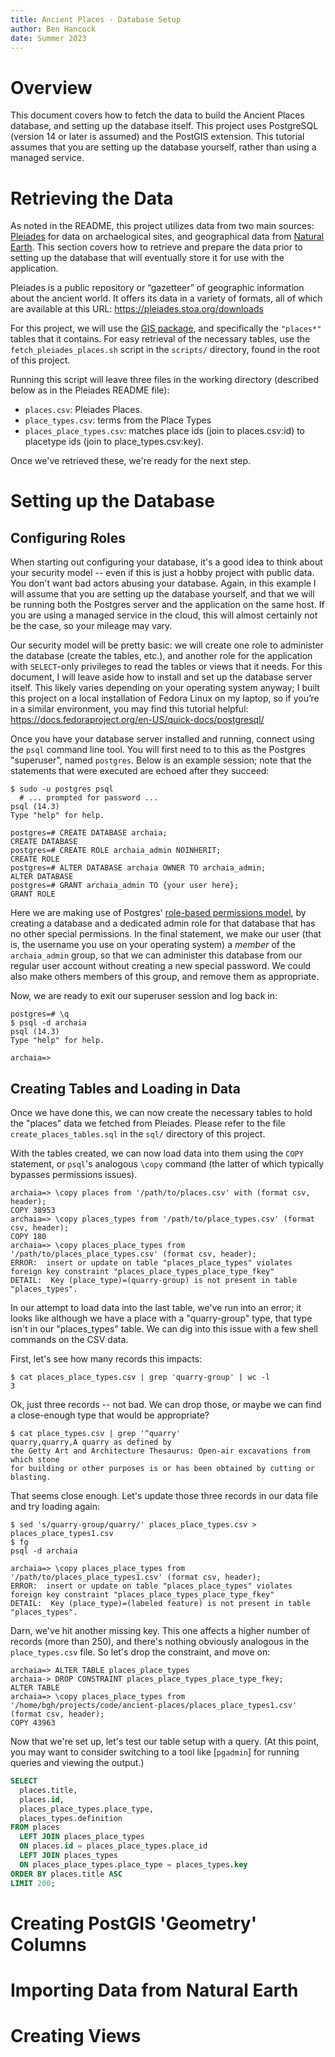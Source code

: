 ```yaml
---
title: Ancient Places - Database Setup
author: Ben Hancock
date: Summer 2023
---
```


# Overview

This document covers how to fetch the data to build the Ancient Places
database, and setting up the database itself. This project uses PostgreSQL
(version 14 or later is assumed) and the PostGIS extension. This tutorial
assumes that you are setting up the database yourself, rather than using a
managed service.


# Retrieving the Data

As noted in the README, this project utilizes data from two main sources:
[Pleiades] for data on archaelogical sites, and  geographical data from
[Natural Earth]. This section covers how to retrieve and prepare the data
prior to setting up the database that will eventually store it for use with the
application.

Pleiades is a public repository or “gazetteer” of geographic information about
the ancient world. It offers its data in a variety of formats, all of which are
available at this URL: <https://pleiades.stoa.org/downloads>

For this project, we will use the [GIS package], and specifically the
`"places*"` tables that it contains. For easy retrieval of the necessary tables,
use the `fetch_pleiades_places.sh` script in the `scripts/` directory,
found in the root of this project.

Running this script will leave three files in the working directory (described
below as in the Pleiades README file):

* `places.csv`: Pleiades Places.
* `place_types.csv`: terms from the Place Types
* `places_place_types.csv`: matches place ids (join to places.csv:id)
  to placetype ids (join to place_types.csv:key).

Once we've retrieved these, we're ready for the next step.

[Pleiades]: https://pleiades.stoa.org/
[Natural Earth]: https://www.naturalearthdata.com/
[GIS package]: https://atlantides.org/downloads/pleiades/gis/


# Setting up the Database

## Configuring Roles

When starting out configuring your database, it's a good idea to think about
your security model -- even if this is just a hobby project with public data.
You don't want bad actors abusing your database. Again, in this example I will
assume that you are setting up the database yourself, and that we will be
running both the Postgres server and the application on the same host. If you
are using a managed service in the cloud, this will almost certainly not be the
case, so your mileage may vary.

Our security model will be pretty basic: we will create one role to administer
the database (create the tables, etc.), and another role for the application
with `SELECT`-only privileges to read the tables or views that it needs. For
this document, I will leave aside how to install and set up the database server
itself. This likely varies depending on your operating system anyway; I built
this project on a local installation of Fedora Linux on my laptop, so if you’re
in a similar environment, you may find this tutorial helpful:
<https://docs.fedoraproject.org/en-US/quick-docs/postgresql/>

Once you have your database server installed and running, connect using the
`psql` command line tool. You will first need to to this as the Postgres
"superuser", named `postgres`. Below is an example session; note that the
statements that were executed are echoed after they succeed:

```
$ sudo -u postgres psql
  # ... prompted for password ...
psql (14.3)
Type "help" for help.

postgres=# CREATE DATABASE archaia;
CREATE DATABASE
postgres=# CREATE ROLE archaia_admin NOINHERIT;
CREATE ROLE
postgres=# ALTER DATABASE archaia OWNER TO archaia_admin;
ALTER DATABASE
postgres=# GRANT archaia_admin TO {your user here};
GRANT ROLE
```

Here we are making use of Postgres' [role-based permissions model], by
creating a database and a dedicated admin role for that database that has no
other special permissions. In the final statement, we make our user (that is,
the username you use on your operating system) a *member* of the
`archaia_admin` group, so that we can administer this database from our
regular user account without creating a new special password. We could also
make others members of this group, and remove them as appropriate.

Now, we are ready to exit our superuser session and log back in:

```
postgres=# \q
$ psql -d archaia
psql (14.3)
Type "help" for help.

archaia=>
```

[role-based permissions model]: https://www.postgresql.org/docs/14/user-manag.html

## Creating Tables and Loading in Data

Once we have done this, we can now create the necessary tables to hold the
"places" data we fetched from Pleiades. Please refer to the file
`create_places_tables.sql` in the ``sql/`` directory of this project.

With the tables created, we can now load data into them using the `COPY`
statement, or `psql`'s analogous `\copy` command (the latter of which
typically bypasses permissions issues).

```
archaia=> \copy places from '/path/to/places.csv' with (format csv, header);
COPY 38953
archaia=> \copy places_types from '/path/to/place_types.csv' (format csv, header);
COPY 180
archaia=> \copy places_place_types from '/path/to/places_place_types.csv' (format csv, header);
ERROR:  insert or update on table "places_place_types" violates foreign key constraint "places_place_types_place_type_fkey"
DETAIL:  Key (place_type)=(quarry-group) is not present in table "places_types".
```

In our attempt to load data into the last table, we've run into an error; it
looks like although we have a place with a "quarry-group" type, that type
isn't in our "places_types" table. We can dig into this issue with a few
shell commands on the CSV data.

First, let's see how many records this impacts:

```
$ cat places_place_types.csv | grep 'quarry-group' | wc -l
3
```

Ok, just three records -- not bad. We can drop those, or maybe we can find
a close-enough type that would be appropriate?

```
$ cat place_types.csv | grep '^quarry'
quarry,quarry,A quarry as defined by
the Getty Art and Architecture Thesaurus: Open-air excavations from which stone
for building or other purposes is or has been obtained by cutting or blasting.
```

That seems close enough. Let's update those three records in our data file
and try loading again:

```
$ sed 's/quarry-group/quarry/' places_place_types.csv > places_place_types1.csv
$ fg
psql -d archaia

archaia=> \copy places_place_types from '/path/to/places_place_types1.csv' (format csv, header);
ERROR:  insert or update on table "places_place_types" violates foreign key constraint "places_place_types_place_type_fkey"
DETAIL:  Key (place_type)=(labeled feature) is not present in table "places_types".
```

Darn, we've hit another missing key. This one affects a higher number of
records (more than 250), and there's nothing obviously analogous in the
`place_types.csv` file. So let's drop the constraint, and move on:

```
archaia=> ALTER TABLE places_place_types
archaia-> DROP CONSTRAINT places_place_types_place_type_fkey;
ALTER TABLE
archaia=> \copy places_place_types from '/home/bgh/projects/code/ancient-places/places_place_types1.csv' (format csv, header);
COPY 43963
```

Now that we're set up, let's test our table setup with a query. (At this point,
you may want to consider switching to a tool like [`pgadmin`] for running
queries and viewing the output.)

```sql
SELECT
  places.title,
  places.id,
  places_place_types.place_type,
  places_types.definition
FROM places
  LEFT JOIN places_place_types
  ON places.id = places_place_types.place_id
  LEFT JOIN places_types
  ON places_place_types.place_type = places_types.key
ORDER BY places.title ASC
LIMIT 200;
```

# Creating PostGIS 'Geometry' Columns

# Importing Data from Natural Earth

# Creating Views

